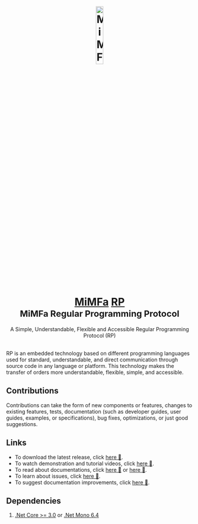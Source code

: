 <h1 align="center">
	<a href="https://rp.mimfa.net" target="_blank">
		<img alt="MiMFa RP" width="20%" src="https://rp.mimfa.net/file/logo/logo.png"/>
		<br>
		<a href="https://github.com/mimfa">MiMFa</a> <a href="https://github.com/mimfa/RP">RP</a>
	</a>
	<br><sub>MiMFa Regular Programming Protocol</sub>
</h1>
<div align="center">A Simple, Understandable, Flexible and Accessible Regular Programming Protocol (RP)</div>
<br>
<p>RP is an embedded technology based on different programming languages used for standard, understandable, and direct communication through source code in any language or platform. This technology makes the transfer of orders more understandable, flexible, simple, and accessible.</p>

<h2>Contributions</h2>
<p>Contributions can take the form of new components or features, changes to existing features, tests, documentation (such as developer guides, user guides, examples, or specifications), bug fixes, optimizations, or just good suggestions.</p>

<h2>Links</h2>
	<ul>
		<li>To download the latest release, click <a href="http://rp.mimfa.net/download" target="_blank">here &#128279</a>.</li>
		<li>To watch demonstration and tutorial videos, click <a href="http://media.mimfa.net" target="_blank">here &#128279</a>.</li>
		<li>To read about documentations, click <a href="http://rp.mimfa.net/guide" target="_blank">here &#128279</a> or <a href="https://github.com/mimfa/rp/wiki" target="_blank">here &#128279</a>.</li>
		<li>To learn about issues, click <a href="https://github.com/mimfa/rp/issues" target="_blank">here &#128279</a>.</li>
		<li>To suggest documentation improvements, click <a href="http://chat.mimfa.net" target="_blank">here &#128279</a>.</li>
	</ul>

<h2>Dependencies</h2>
<ol>
  <li><a href="https://versionsof.net/core/3.0">.Net Core >= 3.0</a> or <a href="https://versionsof.net/mono/6.4">.Net Mono 6.4</a></li>
</ol>
